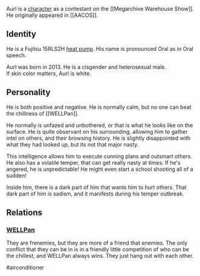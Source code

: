 Aurl is a [character](Characters) as a contestant on the [[Megarchive Warehouse Show]]. He originally appeared in [[AACOS]].

## Identity

He is a Fujitsu 15RLS2H [heat pump](Air%20Conditioners.md). His name is pronounced Oral as in Oral speech.

Aurl was born in 2013. He is a cisgender and heterosexual male.  
If skin color matters, Aurl is white.

## Personality

He is both positive and negative. He is normally calm, but no one can beat the chillness of [[WELLPan]].

He normally is unfazed and unbothered, or that is what he looks like on the surface. He is quite observant on his surrounding, allowing him to gather intel on others, and their browsing history. He is slightly disappointed with what they had looked up, but its not that major nasty.

This intelligence allows him to execute cunning plans and outsmart others. He also has a volatile temper, that can get really nasty at times. If he's angered, he is unpredictable! He might even start a school shooting all of a sudden!

Inside him, there is a dark part of him that wants him to hurt others. That dark part of him is sadism, and it manifests during his temper outbreak.

## Relations

### [WELLPan](WELLPan.md)

They are frenemies, but they are more of a friend that enemies. The only conflict that they can be in is in a friendly little competition of who can be the chillest, and WELLPan always wins. They just hang out with each other.


#airconditioner